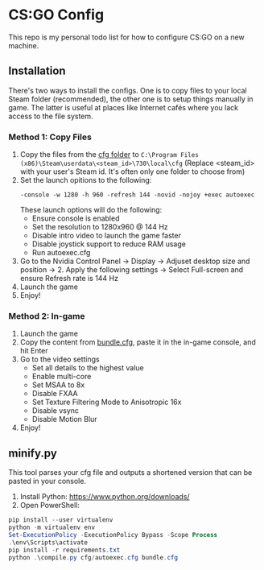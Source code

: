 # CS:GO Config

This repo is my personal todo list for how to configure CS:GO on a new machine.

## Installation

There's two ways to install the configs.
One is to copy files to your local Steam folder (recommended), the other one is to setup things manually in game.
The latter is useful at places like Internet cafés where you lack access to the file system.

### Method 1: Copy Files
1. Copy the files from the [cfg folder](cfg) to `C:\Program Files (x86)\Steam\userdata\<steam_id>\730\local\cfg`
  (Replace <steam_id> with your user's Steam id. It's often only one folder to choose from)
2. Set the launch opitions to the following:
   ```
   -console -w 1280 -h 960 -refresh 144 -novid -nojoy +exec autoexec
   ```
   These launch options will do the following:
      * Ensure console is enabled
      * Set the resolution to 1280x960 @ 144 Hz
      * Disable intro video to launch the game faster
      * Disable joystick support to reduce RAM usage
      * Run autoexec.cfg
3. Go to the Nvidia Control Panel -> Display -> Adjuset desktop size and position -> 2. Apply the following settings -> Select Full-screen and ensure Refresh rate is 144 Hz
4. Launch the game
5. Enjoy!

### Method 2: In-game

1. Launch the game
2. Copy the content from [bundle.cfg](bundle.cfg), paste it in the in-game console, and hit Enter
3. Go to the video settings
   * Set all details to the highest value
   * Enable multi-core
   * Set MSAA to 8x
   * Disable FXAA
   * Set Texture Filtering Mode to Anisotropic 16x
   * Disable vsync
   * Disable Motion Blur
4. Enjoy!

## minify.py

This tool parses your cfg file and outputs a shortened version that can be pasted in your console.

1. Install Python: https://www.python.org/downloads/
2. Open PowerShell:

```powershell
pip install --user virtualenv
python -m virtualenv env
Set-ExecutionPolicy -ExecutionPolicy Bypass -Scope Process
.\env\Scripts\activate
pip install -r requirements.txt
python .\compile.py cfg/autoexec.cfg bundle.cfg
```
